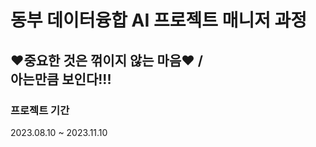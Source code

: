 # 동부 데이터융합 AI 프로젝트 매니저 과정
♥중요한 것은 꺾이지 않는 마음♥ /\
아는만큼 보인다!!!
---

### 프로젝트 기간
2023.08.10 ~ 2023.11.10
